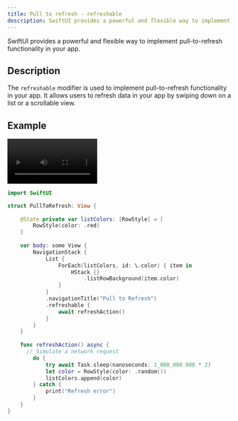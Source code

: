 ```yaml
---
title: Pull to refresh - refreshable
description: SwiftUI provides a powerful and flexible way to implement pull-to-refresh functionality in your app.
---
```


SwiftUI provides a powerful and flexible way to implement pull-to-refresh functionality in your app.

## Description

The `refreshable` modifier is used to implement pull-to-refresh functionality in your app. It allows users to refresh data in your app by swiping down on a list or a scrollable view.

## Example

<div class="video-container">
    <video controls autoplay loop style="width: 40%; height: auto;">
        <source src="/refresh.mp4" type="video/mp4">
    </video>
</div>


```swift
import SwiftUI

struct PullToRefresh: View {
    
    @State private var listColors: [RowStyle] = [
        RowStyle(color: .red)
    ]
    
    var body: some View {
        NavigationStack {
            List {
                ForEach(listColors, id: \.color) { item in
                    HStack {}
                        .listRowBackground(item.color)
                }
            }
            .navigationTitle("Pull to Refresh")
            .refreshable {
                await refreshAction()
            }
        }
    }
    
    func refreshAction() async {
      // Simulate a network request
        do {
            try await Task.sleep(nanoseconds: 1_000_000_000 * 2)
            let color = RowStyle(color: .random())
            listColors.append(color)
        } catch {
            print("Refresh error")
        }
    }
}
```

